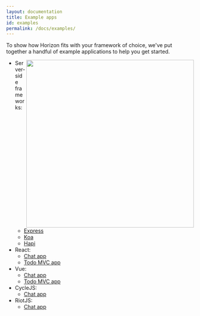 ```yaml
---
layout: documentation
title: Example apps
id: examples
permalink: /docs/examples/
---
```


To show how Horizon fits with your framework of choice, we've put together a handful of
example applications to help you get started.

<img src="https://i.imgur.com/XFostB8.gif" align="right" width="450px">

* Server-side frameworks:
    * [Express][e]
    * [Koa][k]
    * [Hapi][h]
* React:
    * [Chat app][4]
    * [Todo MVC app][5]
* Vue:
    * [Chat app][6]
    * [Todo MVC app][7]
* CycleJS:
    * [Chat app][2]
* RiotJS:
    * [Chat app][3]


[e]: https://github.com/rethinkdb/horizon/tree/next/examples/express-server
[k]: https://github.com/rethinkdb/horizon/tree/next/examples/koa-server
[h]: https://github.com/rethinkdb/horizon/tree/next/examples/hapi-server
[2]: https://github.com/rethinkdb/horizon/tree/next/examples/cyclejs-chat-app
[3]: https://github.com/rethinkdb/horizon/tree/next/examples/riotjs-chat-app
[4]: https://github.com/rethinkdb/horizon/tree/next/examples/react-chat-app
[5]: https://github.com/rethinkdb/horizon/tree/next/examples/react-todo-app
[6]: https://github.com/rethinkdb/horizon/tree/next/examples/vue-chat-app
[7]: https://github.com/rethinkdb/horizon/tree/next/examples/vue-todo-app
